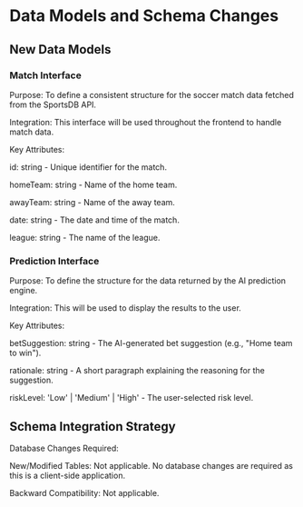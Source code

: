 # Data Models and Schema Changes

## New Data Models

### Match Interface

Purpose: To define a consistent structure for the soccer match data fetched from the SportsDB API.

Integration: This interface will be used throughout the frontend to handle match data.

Key Attributes:

id: string - Unique identifier for the match.

homeTeam: string - Name of the home team.

awayTeam: string - Name of the away team.

date: string - The date and time of the match.

league: string - The name of the league.

### Prediction Interface

Purpose: To define the structure for the data returned by the AI prediction engine.

Integration: This will be used to display the results to the user.

Key Attributes:

betSuggestion: string - The AI-generated bet suggestion (e.g., "Home team to win").

rationale: string - A short paragraph explaining the reasoning for the suggestion.

riskLevel: 'Low' | 'Medium' | 'High' - The user-selected risk level.

## Schema Integration Strategy

Database Changes Required:

New/Modified Tables: Not applicable. No database changes are required as this is a client-side application.

Backward Compatibility: Not applicable.
